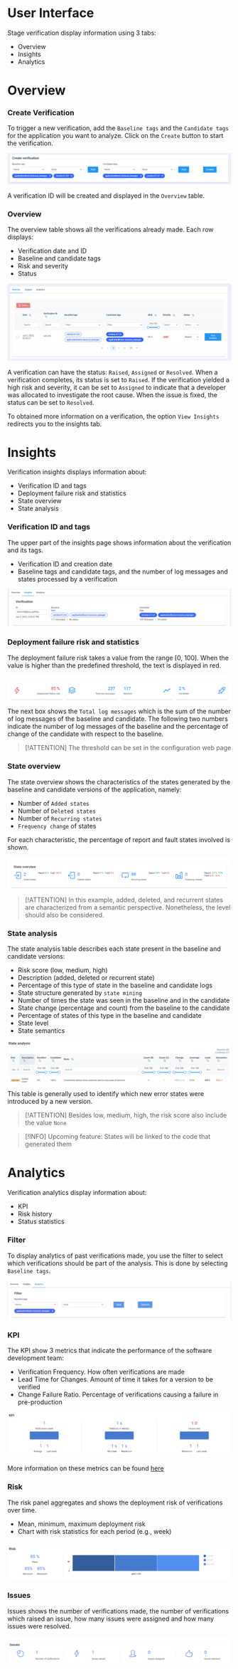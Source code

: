 # User Interface

Stage verification display information using 3 tabs:

+ Overview
+ Insights
+ Analytics


# Overview 

### Create Verification 

To trigger a new verification, add the `Baseline tags` and the `Candidate tags` for the application you want to analyze.
Click on the `Create` button to start the verification. 

![Logs](./create_verification.png ':size=1200')

A verification ID will be created and displayed in the `Overview` table.


### Overview

The overview table shows all the verifications already made. Each row displays:
+ Verification date and ID
+ Baseline and candidate tags
+ Risk and severity 
+ Status

![Logs](./overview.png ':size=1200')

A verification can have the status: `Raised`, `Assigned` or `Resolved`. 
When a verification completes, its status is set to `Raised`. 
If the verification yielded a high risk and severity, it can be set to `Assigned` to indicate that a developer was allocated to investigate the root cause.
When the issue is fixed, the status can be set to `Resolved`.

To obtained more information on a verification, the option `View Insights` redirects you to the insights tab.


# Insights

Verification insights displays information about:

+ Verification ID and tags
+ Deployment failure risk and statistics   
+ State overview
+ State analysis


### Verification ID and tags

The upper part of the insights page shows information about the verification and its tags.  

+ Verification ID and creation date
+ Baseline tags and candidate tags, and the number of log messages and states processed by a verification

![Logs](./verification.png ':size=1200')


### Deployment failure risk and statistics  

The deployment failure risk takes a value from the range [0, 100].
When the value is higher than the predefined threshold, the text is displayed in red.

![Logs](./deployment_risk.png ':size=1200')

The next box shows the `Total log messages` which is the sum of the number of log messages of the baseline and candidate. The following two numbers indicate the number of log messages of the baseline and the percentage of change of the candidate with respect to the baseline.  

> [!ATTENTION] 
> The threshold can be set in the configuration web page  


### State overview

The state overview shows the characteristics of the states generated by the baseline and candidate versions of the application, namely:

+ Number of `Added states`
+ Number of `Deleted states`
+ Number of `Recurring states`
+ `Frequency change` of states

For each characteristic, the percentage of report and fault states involved is shown. 

![Logs](./state_overview.png ':size=1200')


> [!ATTENTION] 
> In this example, added, deleted, and recurrent states are characterized from a semantic perspective. 
> Nonetheless, the level should also be considered.    


### State analysis
The state analysis table describes each state present in the baseline and candidate versions:

+ Risk score (low, medium, high) 
+ Description (added, deleted or recurrent state)
+ Percentage of this type of state in the baseline and candidate logs
+ State structure generated by `state mining`
+ Number of times the state was seen in the baseline and in the candidate
+ State change (percentage and count) from the baseline to the candidate 
+ Percentage of states of this type in the baseline and candidate
+ State level 
+ State semantics

![Logs](./state_analysis.png ':size=1200')

This table is generally used to identify which new error states were introduced by a new version.


> [!ATTENTION] 
> Besides low, medium, high, the risk score also include the value `None` 

> [!INFO] 
> Upcoming feature: States will be linked to the code that generated them    
 
 
# Analytics

Verification analytics display information about:

+ KPI
+ Risk history
+ Status statistics

### Filter

To display analytics of past verifications made, you use the filter to select which verifications should be part of the analysis. 
This is done by selecting `Baseline tags`.

![Logs](./filter.png ':size=1200')


### KPI

The KPI show 3 metrics that indicate the performance of the software development team: 
+ Verification Frequency. How often verifications are made
+ Lead Time for Changes. Amount of time it takes for a version to be verified
+ Change Failure Ratio. Percentage of verifications causing a failure in pre-production

![Logs](./kpi.png ':size=1200')

More information on these metrics can be found [here](https://cloud.google.com/blog/products/devops-sre/using-the-four-keys-to-measure-your-devops-performance)


### Risk

The risk panel aggregates and shows the deployment risk of verifications over time. 
+ Mean, minimum, maximum deployment risk
+ Chart with risk statistics for each period (e.g., week)

![Logs](./risk.png ':size=1200')


### Issues

Issues shows the number of verifications made, the number of verifications which raised an issue, how many issues were assigned and how many issues were resolved. 

![Logs](./issues.png ':size=1200')
